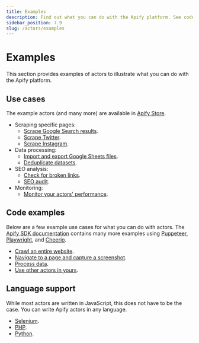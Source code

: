 ```yaml
---
title: Examples
description: Find out what you can do with the Apify platform. See code examples for a variety of use cases and learn about programming language support.
sidebar_position: 7.9
slug: /actors/examples
---
```


# Examples

This section provides examples of actors to illustrate what you can do with the Apify platform.

## Use cases

The example actors (and many more) are available in [Apify Store](https://apify.com/store?type=acts&search=user%3Aapify%20example).

- Scraping specific pages:
  - [Scrape Google Search results](https://apify.com/apify/google-search-scraper).
  - [Scrape Twitter](https://apify.com/vdrmota/twitter-scraper).
  - [Scrape Instagram](https://apify.com/jaroslavhejlek/instagram-scraper).
- Data processing:
  - [Import and export Google Sheets files](https://apify.com/lukaskrivka/google-sheets).
  - [Deduplicate datasets](https://apify.com/lukaskrivka/dedup-datasets).
- SEO analysis:
  - [Check for broken links](https://apify.com/jancurn/find-broken-links).
  - [SEO audit](https://apify.com/drobnikj/seo-audit-tool).
- Monitoring:
  - [Monitor your actors' performance](https://apify.com/apify/monitoring).

## Code examples

Below are a few example use cases for what you can do with actors. The [Apify SDK documentation](https://sdk.apify.com/docs/examples/capture-screenshot) contains many more examples using [Puppeteer](https://sdk.apify.com/docs/examples/puppeteer-crawler), [Playwright](https://sdk.apify.com/docs/examples/playwright-crawler), and [Cheerio](https://sdk.apify.com/docs/examples/cheerio-crawler).

- [Crawl an entire website](https://sdk.apify.com/docs/examples/crawl-all-links).
- [Navigate to a page and capture a screenshot](https://sdk.apify.com/docs/examples/capture-screenshot).
- [Process data](https://sdk.apify.com/docs/examples/map-and-reduce).
- [Use other actors in yours](https://sdk.apify.com/docs/examples/call-actor).

## Language support

While most actors are written in JavaScript, this does not have to be the case. You can write Apify actors in any language.

- [Selenium](https://apify.com/apify/example-selenium).
- [PHP](https://apify.com/apify/example-php).
- [Python](https://apify.com/yonny/python-3-example/source-code).

